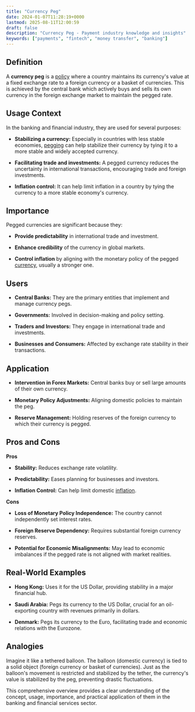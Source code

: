 ```yaml
---
title: "Currency Peg"
date: 2024-01-07T11:28:19+0000
lastmod: 2025-08-11T12:00:59
draft: false
description: "Currency Peg - Payment industry knowledge and insights"
keywords: ["payments", "fintech", "money transfer", "banking"]
---
```


## Definition

A **currency peg** is a [policy](https://faisalkhanllc.xyz/resources/payments-wiki/m/monetary-policy/) where a country maintains its currency's value at a fixed exchange rate to a foreign currency or a basket of currencies. This is achieved by the central bank which actively buys and sells its own currency in the foreign exchange market to maintain the pegged rate.

## Usage Context

In the banking and financial industry, they are used for several purposes:

- **Stabilizing a currency:** Especially in countries with less stable economies, [pegging](https://faisalkhanllc.xyz/resources/payments-wiki/p/peg/) can help stabilize their currency by tying it to a more stable and widely accepted currency.

- **Facilitating trade and investments:** A pegged currency reduces the uncertainty in international transactions, encouraging trade and foreign investments.

- **Inflation control:** It can help limit inflation in a country by tying the currency to a more stable economy's currency.

## Importance

Pegged currencies are significant because they:

- **Provide predictability** in international trade and investment.

- **Enhance credibility** of the currency in global markets.

- **Control inflation** by aligning with the monetary policy of the pegged [currency](https://faisalkhanllc.xyz/resources/payments-wiki/c/currency/), usually a stronger one.

## Users

- **Central Banks:** They are the primary entities that implement and manage currency pegs.

- **Governments:** Involved in decision-making and policy setting.

- **Traders and Investors:** They engage in international trade and investments.

- **Businesses and Consumers:** Affected by exchange rate stability in their transactions.

## Application

- **Intervention in Forex Markets:** Central banks buy or sell large amounts of their own currency.

- **Monetary Policy Adjustments:** Aligning domestic policies to maintain the peg.

- **Reserve Management:** Holding reserves of the foreign currency to which their currency is pegged.

## Pros and Cons

**Pros**

- **Stability:** Reduces exchange rate volatility.

- **Predictability:** Eases planning for businesses and investors.

- **Inflation Control:** Can help limit domestic [inflation](https://faisalkhanllc.xyz/resources/payments-wiki/i/inflation/).

**Cons**

- **Loss of Monetary Policy Independence:** The country cannot independently set interest rates.

- **Foreign Reserve Dependency:** Requires substantial foreign currency reserves.

- **Potential for Economic Misalignments:** May lead to economic imbalances if the pegged rate is not aligned with market realities.

## Real-World Examples

- **Hong Kong:** Uses it for the US Dollar, providing stability in a major financial hub.

- **Saudi Arabia:** Pegs its currency to the US Dollar, crucial for an oil-exporting country with revenues primarily in dollars.

- **Denmark:** Pegs its currency to the Euro, facilitating trade and economic relations with the Eurozone.

## Analogies

Imagine it like a tethered balloon. The balloon (domestic currency) is tied to a solid object (foreign currency or basket of currencies). Just as the balloon's movement is restricted and stabilized by the tether, the currency's value is stabilized by the peg, preventing drastic fluctuations.

This comprehensive overview provides a clear understanding of the concept, usage, importance, and practical application of them in the banking and financial services sector.